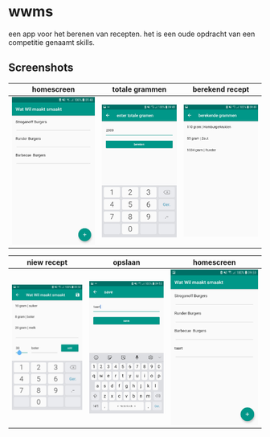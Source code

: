 # wwms

een app voor het berenen van recepten. het is een oude opdracht van een competitie genaamt skills.

## Screenshots



homescreen | totale grammen |berekend recept
:----------:|:---------:|:--------:|
![](https://github.com/kevinveld2001/wwms/blob/master/screenshot/Screenshot_20200428-094847.jpg) | ![](https://github.com/kevinveld2001/wwms/blob/master/screenshot/Screenshot_20200428-094857.jpg) | ![](https://github.com/kevinveld2001/wwms/blob/master/screenshot/Screenshot_20200428-094901.jpg)

niew recept | opslaan | homescreen
:--------:|:-------:|:------:
![](https://github.com/kevinveld2001/wwms/blob/master/screenshot/Screenshot_20200428-095008.jpg)|![](https://github.com/kevinveld2001/wwms/blob/master/screenshot/Screenshot_20200428-095024.jpg)|![](https://github.com/kevinveld2001/wwms/blob/master/screenshot/Screenshot_20200428-095030.jpg)
